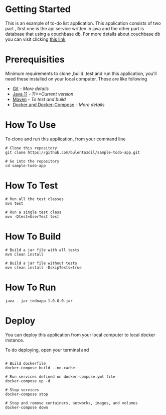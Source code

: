 # Getting Started

This is an example of to-do list application. This application consists of two part , first one is the api service written in java and the other part is database that using a couchbase db.
For more details about couchbase db you can visit clicking [this link](https://www.couchbase.com/)

# Prerequisities

Minimum requirements to clone ,build ,test and run this application, you'll need these installed on your local computer.
These are like following

* [Git](http://www.git-scm.com) - _More details_
* [Java 11](https://www.oracle.com/java/technologies/javase-jdk11-downloads.html) - _11<=Current version_
* [Maven](https://maven.apache.org/install.html) - _To test and build_
* [Docker and Docker-Compose](https://docs.docker.com/get-docker/) - _More details_

# How To Use

To clone and run this application, from your command line
```git
# Clone this repository
git clone https://github.com/bulentozdil/sample-todo-app.git

# Go into the repository
cd sample-todo-app
```

# How To Test
```git
# Run all the test classes
mvn test

# Run a single test class
mvn -Dtest=UserTest test
```
# How To Build
```git
# Build a jar file with all tests
mvn clean install

# Build a jar file without tests
mvn clean install -DskipTests=true
```

# How To Run
```git
java - jar todoapp-1.0.0.0.jar
```

# Deploy

You can deploy this application from your local computer to local docker instance.

To do deploying, open your terminal and
```git

# Build dockerfile
docker-compose build --no-cache

# Run services defined on docker-compose.yml file
docker-compose up -d

# Stop services
docker-compose stop

# Stop and remove containers, networks, images, and volumes
docker-compose down
```
